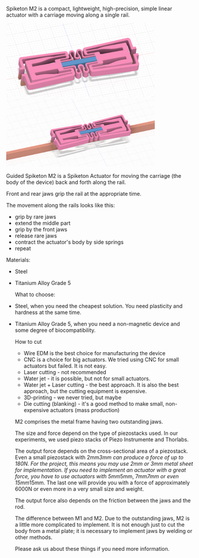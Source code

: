 Spiketon M2 is a compact, lightweight, high-precision, simple linear actuator with a carriage moving along a single rail.


<img src="images/Screen Shot 2024-03-09 at 18.23.22.png" alt="Spiketon M2" width="400">
<img src="images/Screen Shot 2024-03-09 at 18.24.09.png" alt="Spiketon M2 with a rail" width="400">

Guided Spiketon M2 is a Spiketon Actuator for moving the carriage (the body of the device) back and forth along the rail. 

Front and rear jaws grip the rail at the appropriate time. 


The movement along the rails looks like this:

- grip by rare jaws
- extend the middle part
- grip by the front jaws
- release rare jaws
- contract the actuator's body by side springs
- repeat

Materials:
 - Steel
 - Titanium Alloy Grade 5


   
   What to choose:
- Steel, when you need the cheapest solution. You need plasticity and hardness at the same time.
- Titanium Alloy Grade 5, when you need a non-magnetic device and some degree of biocompatibility.


  How to cut
  - Wire EDM is the best choice for manufacturing the device
  - CNC is a choice for big actuators. We tried using CNC for small actuators but failed. It is not easy.
  - Laser cutting - not recommended
  - Water jet - it is possible, but not for small actuators.
  - Water jet + Laser cutting - the best approach. It is also the best approach, but the cutting equipment is expensive.
  - 3D-printing - we never tried, but maybe
  - Die cutting (blanking) -  it's a good method to make small, non-expensive actuators (mass production)

  M2 comprises the metal frame having two outstanding jaws.
  
  

  The size and force depend on the type of piezostacks used.
   In our experiments, we used piezo stacks of Piezo Instrumente and Thorlabs.

  The output force depends on the cross-sectional area of a piezostack. Even a small piezostack with 2mm*3mm can produce a force of up to 180N. For the project, this means you may use 2mm or 3mm metal sheet for implementation. If you need to implement an actuator with a great force, you have to use actuators with 5mm*5mm, 7mm*7mm or even 15mm*15mm. The last one will provide you with a force of approximately 6000N or even more in a very small size and weight.

  The output force also depends on the friction between the jaws and the rod.

  The difference between M1 and M2. Due to the outstanding jaws, M2 is a little more complicated to implement. It is not enough just to cut the body from a metal plate; it is necessary to implement jaws by welding or other methods. 

    Please ask us about these things if you need more information.
